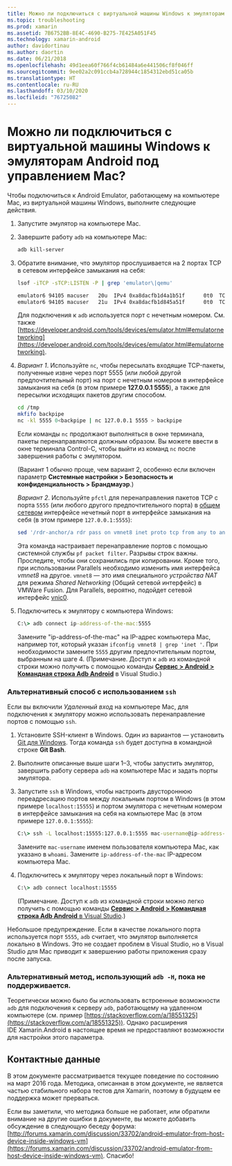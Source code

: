```yaml
---
title: Можно ли подключиться с виртуальной машины Windows к эмуляторам Android под управлением Mac?
ms.topic: troubleshooting
ms.prod: xamarin
ms.assetid: 7B6752BB-8E4C-4690-B275-7E425A051F45
ms.technology: xamarin-android
author: davidortinau
ms.author: daortin
ms.date: 06/21/2018
ms.openlocfilehash: 49d1eea60f766f4cb61484a6e441506cf8f046ff
ms.sourcegitcommit: 9ee02a2c091ccb4a728944c1854312ebd51ca05b
ms.translationtype: HT
ms.contentlocale: ru-RU
ms.lasthandoff: 03/10/2020
ms.locfileid: "76725082"
---
```

# <a name="is-it-possible-to-connect-to-android-emulators-running-on-a-mac-from-a-windows-vm"></a>Можно ли подключиться с виртуальной машины Windows к эмуляторам Android под управлением Mac?

Чтобы подключиться к Android Emulator, работающему на компьютере Mac, из виртуальной машины Windows, выполните следующие действия.

1. Запустите эмулятор на компьютере Mac.

2. Завершите работу `adb` на компьютере Mac:

    ```bash
    adb kill-server
    ```

3. Обратите внимание, что эмулятор прослушивается на 2 портах TCP в сетевом интерфейсе замыкания на себя:

    ```bash
    lsof -iTCP -sTCP:LISTEN -P | grep 'emulator\|qemu'

    emulator6 94105 macuser   20u  IPv4 0xa8dacfb1d4a1b51f      0t0  TCP localhost:5555 (LISTEN)
    emulator6 94105 macuser   21u  IPv4 0xa8dacfb1d845a51f      0t0  TCP localhost:5554 (LISTEN)
    ```

    Для подключения к `adb` используется порт с нечетным номером. См. также [https://developer.android.com/tools/devices/emulator.html#emulatornetworking](https://developer.android.com/tools/devices/emulator.html#emulatornetworking).

4. _Вариант 1_. Используйте `nc`, чтобы пересылать входящие TCP-пакеты, полученные извне через порт 5555 (или любой другой предпочтительный порт) на порт с нечетным номером в интерфейсе замыкания на себя (в этом примере **127.0.0.1 5555**), а также для пересылки исходящих пакетов другим способом.

    ```bash
    cd /tmp
    mkfifo backpipe
    nc -kl 5555 0<backpipe | nc 127.0.0.1 5555 > backpipe
    ```

    Если команды `nc` продолжают выполняться в окне терминала, пакеты перенаправляются должным образом. Вы можете ввести в окне терминала Control-C, чтобы выйти из команд `nc` после завершения работы с эмулятором.

    (Вариант 1 обычно проще, чем вариант 2, особенно если включен параметр **Системные настройки > Безопасность и конфиденциальность > Брандмауэр**.)

    _Вариант 2_. Используйте `pfctl` для перенаправления пакетов TCP с порта `5555` (или любого другого предпочтительного порта) в [общем сетевом](https://kb.parallels.com/en/4948) интерфейсе нечетный порт в интерфейсе замыкания на себя (в этом примере `127.0.0.1:5555`):

    ```bash
    sed '/rdr-anchor/a rdr pass on vmnet8 inet proto tcp from any to any port 5555 -> 127.0.0.1 port 5555' /etc/pf.conf | sudo pfctl -ef -
    ```

    Эта команда настраивает перенаправление портов с помощью системной службы `pf packet filter`. Разрывы строк важны. Проследите, чтобы они сохранились при копировании. Кроме того, при использовании Parallels необходимо изменить имя интерфейса *vmnet8* на другое. `vmnet8` — это имя специального *устройства NAT* для режима *Shared Networking* (Общий сетевой интерфейс) в VMWare Fusion. Для Parallels, вероятно, подойдет сетевой интерфейс [vnic0](https://download.parallels.com/doc/psbm/en/Parallels_Server_Bare_Metal_Users_Guide/29258.htm).

5. Подключитесь к эмулятору с компьютера Windows:

    ```cmd
    C:\> adb connect ip-address-of-the-mac:5555
    ```

    Замените "ip-address-of-the-mac" на IP-адрес компьютера Mac, например тот, который указан `ifconfig vmnet8 | grep 'inet '`. При необходимости замените `5555` другим предпочтительным портом, выбранным на шаге 4\. (Примечание. Доступ к `adb` из командной строки можно получить с помощью команды [**Сервис > Android > Командная строка Adb Android**](~/cross-platform/troubleshooting/questions/version-logs.md#adb-logcat) в Visual Studio.)

### <a name="alternate-technique-using-ssh"></a>Альтернативный способ с использованием `ssh`

Если вы включили _Удаленный вход_ на компьютере Mac, для подключения к эмулятору можно использовать перенаправление портов с помощью `ssh`.

1. Установите SSH-клиент в Windows. Один из вариантов — установить [Git для Windows](https://git-for-windows.github.io/). Тогда команда `ssh` будет доступна в командной строке **Git Bash**.

2. Выполните описанные выше шаги 1–3, чтобы запустить эмулятор, завершить работу сервера `adb` на компьютере Mac и задать порты эмулятора.

3. Запустите `ssh` в Windows, чтобы настроить двустороннюю переадресацию портов между локальным портом в Windows (в этом примере `localhost:15555`) и портом эмулятора с нечетным номером в интерфейсе замыкания на себя на компьютере Mac (в этом примере `127.0.0.1:5555`):

    ```cmd
    C:\> ssh -L localhost:15555:127.0.0.1:5555 mac-username@ip-address-of-the-mac
    ```

    Замените `mac-username` именем пользователя компьютера Mac, как указано в `whoami`. Замените `ip-address-of-the-mac` IP-адресом компьютера Mac.

4. Подключитесь к эмулятору через локальный порт в Windows:

    ```cmd
    C:\> adb connect localhost:15555
    ```

    (Примечание. Доступ к `adb` из командной строки можно легко получить с помощью команды [**Сервис > Android > Командная строка Adb Android** в Visual Studio](~/cross-platform/troubleshooting/questions/version-logs.md#adb-logcat).)

Небольшое предупреждение. Если в качестве локального порта используется порт `5555`, `adb` считает, что эмулятор выполняется локально в Windows. Это не создает проблем в Visual Studio, но в Visual Studio для Mac приводит к завершению работы приложения сразу после запуска.

### <a name="alternate-technique-using-adb--h-is-not-yet-supported"></a>Альтернативный метод, использующий `adb -H`, пока не поддерживается.

Теоретически можно было бы использовать встроенные возможности `adb` для подключения к серверу `adb`, работающему на удаленном компьютере (см. пример [https://stackoverflow.com/a/18551325](https://stackoverflow.com/a/18551325)).
Однако расширения IDE Xamarin.Android в настоящее время не предоставляют возможности для настройки этого параметра.

## <a name="contact-information"></a>Контактные данные

В этом документе рассматривается текущее поведение по состоянию на март 2016 года. Методика, описанная в этом документе, не является частью стабильного набора тестов для Xamarin, поэтому в будущем ее поддержка может прерваться.

Если вы заметили, что методика больше не работает, или обратили внимание на другие ошибки в документе, вы можете добавить обсуждение в следующую беседу форума: [http://forums.xamarin.com/discussion/33702/android-emulator-from-host-device-inside-windows-vm](https://forums.xamarin.com/discussion/33702/android-emulator-from-host-device-inside-windows-vm).
Спасибо!

